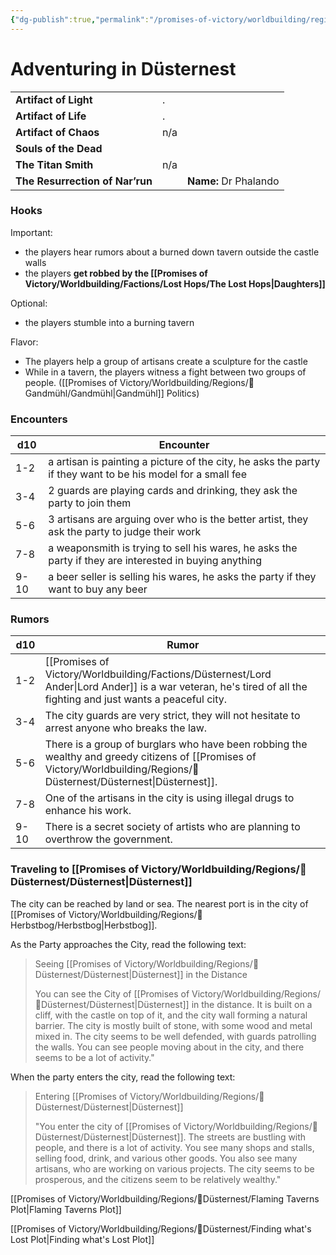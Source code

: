```yaml
---
{"dg-publish":true,"permalink":"/promises-of-victory/worldbuilding/regions/duesternest/adventuring-in-duesternest/","title":"Adventuring in Düsternest","noteIcon":"Meta","created":"","updated":""}
---
```


# Adventuring in Düsternest

|                                 |     |                       |
| ------------------------------- | --- | --------------------- |
| **Artifact of Light**           | .   |                       |
| **Artifact of Life**            | .   |                       |
| **Artifact of Chaos**           | n/a |                       |
| **Souls of the Dead**           |     |                       |
| **The Titan Smith**             | n/a |                       |
| **The Resurrection of Nar’run** |     | **Name:** Dr Phalando |


### Hooks

Important:

- the players hear rumors about a burned down tavern outside the castle walls
- the players **get robbed by the [[Promises of Victory/Worldbuilding/Factions/Lost Hops/The Lost Hops\|Daughters]]**

Optional:

- the players stumble into a burning tavern

Flavor:

- The players help a group of artisans create a sculpture for the castle
- While in a tavern, the players witness a fight between two groups of people. ([[Promises of Victory/Worldbuilding/Regions/🏰Gandmühl/Gandmühl\|Gandmühl]] Politics)

### Encounters

| **d10** | **Encounter**                                                                                               |
| - | -- |
| 1-2     | a artisan is painting a picture of the city, he asks the party if they want to be his model for a small fee |
| 3-4     | 2 guards are playing cards and drinking, they ask the party to join them                                    |
| 5-6     | 3 artisans are arguing over who is the better artist, they ask the party to judge their work                |
| 7-8     | a weaponsmith is trying to sell his wares, he asks the party if they are interested in buying anything      |
| 9-10    | a beer seller is selling his wares, he asks the party if they want to buy any beer                          |

### Rumors

| **d10** | **Rumor**                                                                                         |
| - | - |
| 1-2     | [[Promises of Victory/Worldbuilding/Factions/Düsternest/Lord Ander\|Lord Ander]] is a war veteran, he's tired of all the fighting and just wants a peaceful city.       |
| 3-4     | The city guards are very strict, they will not hesitate to arrest anyone who breaks the law.      |
| 5-6     | There is a group of burglars who have been robbing the wealthy and greedy citizens of [[Promises of Victory/Worldbuilding/Regions/🏰Düsternest/Düsternest\|Düsternest]]. |
| 7-8     | One of the artisans in the city is using illegal drugs to enhance his work.                       |
| 9-10    | There is a secret society of artists who are planning to overthrow the government.                |

### Traveling to [[Promises of Victory/Worldbuilding/Regions/🏰Düsternest/Düsternest\|Düsternest]]

The city can be reached by land or sea. The nearest port is in the city of [[Promises of Victory/Worldbuilding/Regions/🏰Herbstbog/Herbstbog\|Herbstbog]].

As the Party approaches the City, read the following text:

>  Seeing [[Promises of Victory/Worldbuilding/Regions/🏰Düsternest/Düsternest\|Düsternest]] in the Distance
>
> You can see the City of [[Promises of Victory/Worldbuilding/Regions/🏰Düsternest/Düsternest\|Düsternest]] in the distance. It is built on a cliff, with the castle on top of it, and the city wall forming a natural barrier.
> The city is mostly built of stone, with some wood and metal mixed in. The city seems to be well defended, with guards patrolling the walls.
> You can see people moving about in the city, and there seems to be a lot of activity."

When the party enters the city, read the following text:

>  Entering [[Promises of Victory/Worldbuilding/Regions/🏰Düsternest/Düsternest\|Düsternest]]
>
> "You enter the city of [[Promises of Victory/Worldbuilding/Regions/🏰Düsternest/Düsternest\|Düsternest]]. The streets are bustling with people, and there is a lot of activity. You see many shops and stalls, selling food, drink, and various other goods.
> You also see many artisans, who are working on various projects. The city seems to be prosperous, and the citizens seem to be relatively wealthy."

[[Promises of Victory/Worldbuilding/Regions/🏰Düsternest/Flaming Taverns Plot\|Flaming Taverns Plot]]

[[Promises of Victory/Worldbuilding/Regions/🏰Düsternest/Finding what's Lost Plot\|Finding what's Lost Plot]]